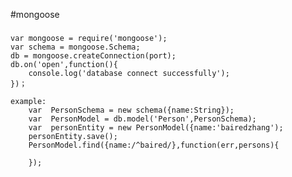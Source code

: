 #mongoose

### 
	var mongoose = require('mongoose');
	var schema = mongoose.Schema;
	db = mongoose.createConnection(port);
	db.on('open',function(){
		console.log('database connect successfully');
	})；
	
	example:
		var  PersonSchema = new schema({name:String});
		var  PersonModel = db.model('Person',PersonSchema);
		var  personEntity = new PersonModel({name:'bairedzhang');
		personEntity.save();
		PersonModel.find({name:/^baired/},function(err,persons){
			
		});